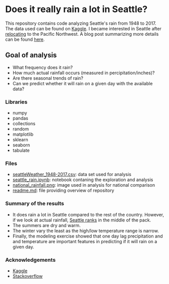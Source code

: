# Does it really rain a lot in Seattle?
This repository contains code analyzing Seattle's rain from 1948 to 2017. The data used can be found on [Kaggle](https://www.kaggle.com/rtatman/did-it-rain-in-seattle-19482017). I became interested in Seattle after [relocating](https://twitter.com/GoldbergData/status/1256743534620745729?s=20) to the Pacific Northwest. A blog post summarizing more details can be found [here](https://joshuagoldberg.name/post/seattle-rain/).

## Goal of analysis
- What frequency does it rain?
- How much actual rainfall occurs (measured in percipitation/inches)?
- Are there seasonal trends of rain?
- Can we predict whether it will rain on a given day with the available data?

### Libraries
- numpy
- pandas
- collections
- random
- matplotlib
- sklearn
- seaborn
- tabulate

### Files
- [seattleWeather_1948-2017.csv](https://github.com/GoldbergData/seattle-rain/blob/master/seattleWeather_1948-2017.csv):  data set used for analysis
- [seattle_rain.ipynb](https://github.com/GoldbergData/seattle-rain/blob/master/seattle_rain.ipynb): notebook contaning the exploration and analysis
- [national_rainfall.png](https://github.com/GoldbergData/seattle-rain/blob/master/national_rainfall.png): image used in analysis for national comparison
- [readme.md](https://github.com/GoldbergData/seattle-rain/blob/master/README.md): file providing overview of repository

### Summary of the results
- It does rain a lot in Seattle compared to the rest of the country. However, if we look at actual rainfall, [Seattle ranks](http://www.usa.com/rank/us--average-precipitation--state-rank.htm) in the middle of the pack. 
- The summers are dry and warm.
- The winter vary the least as the high/low temperature range is narrow.
- Finally, the modeling exercise showed that one day lag precipitation and and temperature are important features in predicting if it will rain on a given day.

### Acknowledgements
- [Kaggle](https://kaggle.com/)
- [Stackoverflow](https://stackoverflow.com/)
